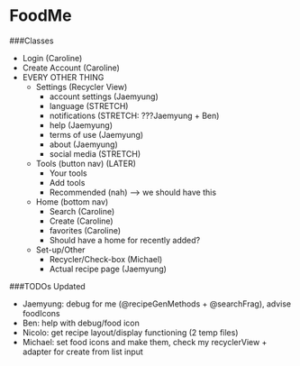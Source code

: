 # FoodMe
###Classes
- Login (Caroline)
- Create Account (Caroline)
- EVERY OTHER THING
    - Settings (Recycler View)
        - account settings (Jaemyung)
        - language (STRETCH)
        - notifications (STRETCH: ???Jaemyung + Ben)
        - help (Jaemyung)
        - terms of use (Jaemyung)
        - about (Jaemyung)
        - social media (STRETCH)
    - Tools (button nav) (LATER)
        - Your tools
        - Add tools
        - Recommended (nah) --> we should have this
    - Home (bottom nav)
        - Search (Caroline)
        - Create (Caroline)
        - favorites (Caroline)
        - Should have a home for recently added?
    - Set-up/Other 
        - Recycler/Check-box (Michael)
        - Actual recipe page (Jaemyung)
       
###TODOs Updated
- Jaemyung: debug for me (@recipeGenMethods + @searchFrag), advise foodIcons
- Ben: help with debug/food icon
- Nicolo: get recipe layout/display functioning (2 temp files)
- Michael: set food icons and make them, check my recyclerView + adapter for create from list input